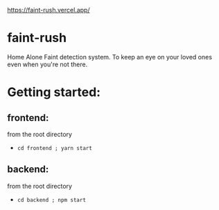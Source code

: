 https://faint-rush.vercel.app/



# faint-rush
Home Alone Faint detection system. To keep an eye on your loved ones even when you're not there.

# Getting started:


## frontend: 
from the root directory
- `cd frontend ; yarn start`

## backend: 
from the root directory
- `cd backend ; npm start`
